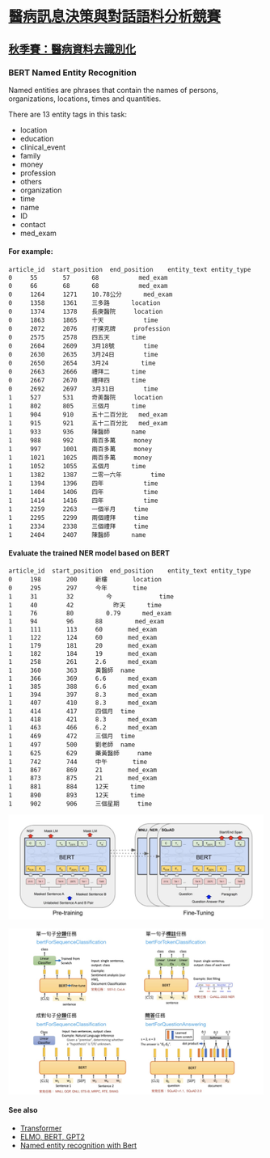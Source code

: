# [醫病訊息決策與對話語料分析競賽](https://aidea-web.tw/aicup_meddialog)
## [秋季賽：醫病資料去識別化](https://aidea-web.tw/aicup_meddialog)
### BERT Named Entity Recognition

Named entities are phrases that contain the names of persons, organizations, locations, times and quantities.

There are 13 entity tags in this task:
* location
* education
* clinical_event
* family
* money
* profession
* others
* organization
* time
* name
* ID
* contact
* med_exam

#### For example:
```
article_id	start_position	end_position	entity_text	entity_type
0	  55	   57      68           med_exam
0	  66	   68      68  	        med_exam
0	  1264	   1271	   10.78公分	    med_exam
0	  1358	   1361	   三多路	    location
0	  1374	   1378	   長庚醫院	    location
0	  1863	   1865	   十天	        time
0	  2072	   2076	   打撲克牌	    profession
0	  2575	   2578	   四五天	    time
0	  2604	   2609	   3月18號	    time
0	  2630	   2635	   3月24日	    time
0	  2650	   2654	   3月24	        time
0	  2663	   2666	   禮拜二	    time
0	  2667	   2670	   禮拜四	    time
0	  2692	   2697	   3月31日	    time
1	  527	   531	   奇美醫院	    location
1	  802	   805	   三個月	    time
1	  904	   910	   五十二百分比	med_exam
1	  915	   921	   五十二百分比	med_exam
1	  933	   936	   陳醫師	    name
1	  988	   992	   兩百多萬	    money
1	  997	   1001	   兩百多萬	    money
1	  1021	   1025	   兩百多萬	    money
1	  1052	   1055	   五個月	    time
1	  1382	   1387	   二零一六年	    time
1	  1394	   1396	   四年	        time
1	  1404	   1406	   四年	        time
1	  1414	   1416	   四年	        time
1	  2259	   2263	   一個半月	    time
1	  2295	   2299	   兩個禮拜	    time
1	  2334	   2338	   三個禮拜	    time
1	  2404	   2407	   陳醫師	    name
```
#### Evaluate the trained NER model based on BERT
```
article_id	start_position	end_position	entity_text	entity_type
0	  198	    200	    新樓	     location
0	  295	    297	    今年	     time
1	  31	    32    	   今	         time
1	  40	    42   	     昨天	     time
1	  76	    80	       0.79	     med_exam
1	  94	    96	    88	       med_exam
1	  111	    113	    60	     med_exam
1	  122	    124	    60	     med_exam
1	  179	    181	    20	     med_exam
1	  182	    184	    19	     med_exam
1	  258	    261	    2.6	     med_exam
1	  360	    363	    黃醫師	 name
1	  366	    369	    6.6	     med_exam
1	  385	    388	    6.6	     med_exam
1	  394	    397	    8.3	     med_exam
1	  407	    410	    8.3	     med_exam
1	  414	    417	    四個月	 time
1	  418	    421	    8.3	     med_exam
1	  463	    466	    6.2	     med_exam
1	  469	    472	    三個月	 time
1	  497	    500	    劉老師	 name
1	  625	    629	    藥黃醫師	 name
1	  742	    744	    中午	     time
1	  867	    869	    21	     med_exam
1	  873	    875	    21	     med_exam
1	  881	    884	    12天	     time
1	  890	    893	    12天	     time
1	  902	    906	    三個星期	 time
```

![BERT model for transfer learning: use a pre-trained BERT model and fine tune for your downstream NLP tasks](images/bert-2phase.jpg)

![4 NLP tasks based on a fine-tuned BERT model](images/bert_fine_tuning_tasks.jpg)

#### See also

* [Transformer](https://youtu.be/ugWDIIOHtPA)
* [ELMO, BERT, GPT2](https://youtu.be/UYPa347-DdE)
* [Named entity recognition with Bert](https://www.depends-on-the-definition.com/named-entity-recognition-with-bert/)
